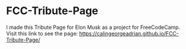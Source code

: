 # FCC-Tribute-Page
I made this Tribute Page for Elon Musk as a project for FreeCodeCamp.  
Visit this link to see the page: https://calingeorgeadrian.github.io/FCC-Tribute-Page/
